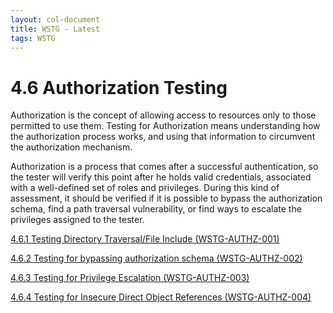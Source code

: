```yaml
---
layout: col-document
title: WSTG - Latest
tags: WSTG
---
```

# 4.6 Authorization Testing

Authorization is the concept of allowing access to resources only to those permitted to use them. Testing for Authorization means understanding how the authorization process works, and using that information to circumvent the authorization mechanism.

Authorization is a process that comes after a successful authentication, so the tester will verify this point after he holds valid credentials, associated with a well-defined set of roles and privileges. During this kind of assessment, it should be verified if it is possible to bypass the authorization schema, find a path traversal vulnerability, or find ways to escalate the privileges assigned to the tester.

[4.6.1 Testing Directory Traversal/File Include (WSTG-AUTHZ-001)](4.6.1_Testing_Directory_Traversal_File_Include_WSTG-AUTHZ-001.md)

[4.6.2 Testing for bypassing authorization schema (WSTG-AUTHZ-002)](4.6.2_Testing_for_Bypassing_Authorization_Schema_WSTG-AUTHZ-002.md)

[4.6.3 Testing for Privilege Escalation (WSTG-AUTHZ-003)](4.6.3_Testing_for_Privilege_Escalation_WSTG-AUTHZ-003.md)

[4.6.4 Testing for Insecure Direct Object References (WSTG-AUTHZ-004)](4.6.4_Testing_for_Insecure_Direct_Object_References_WSTG-AUTHZ-004.md)

